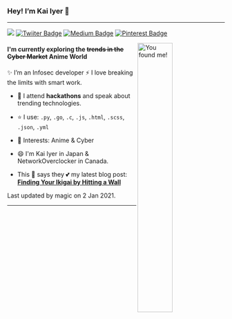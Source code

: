 ### Hey! I’m Kai Iyer 👋

 --- 

 ![](https://visitor-badge.laobi.icu/badge?page_id=kaiiyer.visitor-badge)	[![Twiiter Badge](https://img.shields.io/badge/@kaiiyer-blueviolet?style=flat-square&labelColor=1ca0f1&logo=twitter&logoColor=white&link=https://twitter.com/kaiiyer)](https://twitter.com/kaiiyer)	[![Medium Badge](https://img.shields.io/badge/@kaiiyer-black?style=flat-square&labelColor=00000&logo=medium&logoColor=white&link=https://medium.com/@kaiiyer)](https://medium.com/@kaiiyer)	[![Pinterest Badge](https://img.shields.io/badge/@kai_iyer-darkred?style=flat-square&labelColor=red&logo=Pinterest&logoColor=white&link=https://www.pinterest.com/kai_iyer/)](https://www.pinterest.com/kai_iyer/) 

 <img src='https://media.giphy.com/media/dlMIwDQAxXn1K/giphy.gif' alt='You found me!' width='40%' align='right'/> 

#### I'm currently exploring the ~~trends in the Cyber Market~~ Anime World


✨ I’m an Infosec developer :zap: I love breaking the limits with smart work. 

 - 🌱 I attend **hackathons** and speak about trending technologies.

 - ⭐️ I use: `.py`, `.go`, `.c`, `.js`, `.html`, `.scss`, `.json`, `.yml` 

 - 💜 Interests: Anime & Cyber 

 - 😄 I'm Kai Iyer in Japan & NetworkOverclocker in Canada. 

 - This 🐷 says they 💕 my latest blog post: **[Finding Your Ikigai by Hitting a Wall](https://blog.kaiiyer.ninja/Finding-your-Ikigai-by-hitting-a-wall.html)**

Last updated by magic on 2 Jan 2021.

 ---
